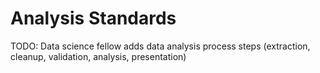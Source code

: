 # Analysis Standards

TODO: Data science fellow adds data analysis process steps (extraction, cleanup, validation, analysis, presentation)

